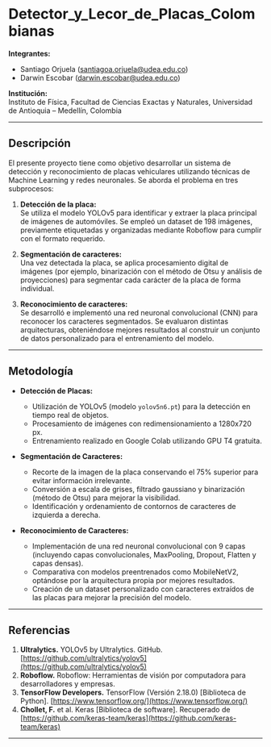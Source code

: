 # Detector_y_Lecor_de_Placas_Colombianas

**Integrantes:**  
- Santiago Orjuela ([santiagoa.orjuela@udea.edu.co](mailto:santiagoa.orjuela@udea.edu.co))  
- Darwin Escobar ([darwin.escobar@udea.edu.co](mailto:darwin.escobar@udea.edu.co))

**Institución:**  
Instituto de Física, Facultad de Ciencias Exactas y Naturales, Universidad de Antioquia – Medellín, Colombia

---

## Descripción

El presente proyecto tiene como objetivo desarrollar un sistema de detección y reconocimiento de placas vehiculares utilizando técnicas de Machine Learning y redes neuronales. Se aborda el problema en tres subprocesos:

1. **Detección de la placa:**  
   Se utiliza el modelo YOLOv5 para identificar y extraer la placa principal de imágenes de automóviles. Se empleó un dataset de 198 imágenes, previamente etiquetadas y organizadas mediante Roboflow para cumplir con el formato requerido.

2. **Segmentación de caracteres:**  
   Una vez detectada la placa, se aplica procesamiento digital de imágenes (por ejemplo, binarización con el método de Otsu y análisis de proyecciones) para segmentar cada carácter de la placa de forma individual.

3. **Reconocimiento de caracteres:**  
   Se desarrolló e implementó una red neuronal convolucional (CNN) para reconocer los caracteres segmentados. Se evaluaron distintas arquitecturas, obteniéndose mejores resultados al construir un conjunto de datos personalizado para el entrenamiento del modelo.

---

## Metodología

- **Detección de Placas:**  
  - Utilización de YOLOv5 (modelo `yolov5n6.pt`) para la detección en tiempo real de objetos.
  - Procesamiento de imágenes con redimensionamiento a 1280x720 px.
  - Entrenamiento realizado en Google Colab utilizando GPU T4 gratuita.

- **Segmentación de Caracteres:**  
  - Recorte de la imagen de la placa conservando el 75% superior para evitar información irrelevante.
  - Conversión a escala de grises, filtrado gaussiano y binarización (método de Otsu) para mejorar la visibilidad.
  - Identificación y ordenamiento de contornos de caracteres de izquierda a derecha.

- **Reconocimiento de Caracteres:**  
  - Implementación de una red neuronal convolucional con 9 capas (incluyendo capas convolucionales, MaxPooling, Dropout, Flatten y capas densas).
  - Comparativa con modelos preentrenados como MobileNetV2, optándose por la arquitectura propia por mejores resultados.
  - Creación de un dataset personalizado con caracteres extraídos de las placas para mejorar la precisión del modelo.

---

## Referencias

1. **Ultralytics.** YOLOv5 by Ultralytics. GitHub. [https://github.com/ultralytics/yolov5](https://github.com/ultralytics/yolov5)
2. **Roboflow.** Roboflow: Herramientas de visión por computadora para desarrolladores y empresas.
3. **TensorFlow Developers.** TensorFlow (Versión 2.18.0) [Biblioteca de Python]. [https://www.tensorflow.org/](https://www.tensorflow.org/)
4. **Chollet, F.** et al. Keras [Biblioteca de software]. Recuperado de [https://github.com/keras-team/keras](https://github.com/keras-team/keras)

---

